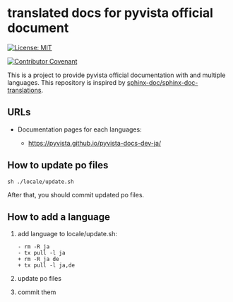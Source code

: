 # translated docs for pyvista official document

[![License: MIT](https://img.shields.io/badge/License-MIT-yellow.svg)](https://opensource.org/licenses/MIT)

[![Contributor Covenant](https://img.shields.io/badge/Contributor%20Covenant-2.1-4baaaa.svg)](CODE_OF_CONDUCT.md)

This is a project to provide pyvista official documentation with and multiple languages.
This repository is inspired by [sphinx-doc/sphinx-doc-translations](https://github.com/sphinx-doc/sphinx-doc-translations.git).

## URLs

* Documentation pages for each languages:

  * https://pyvista.github.io/pyvista-docs-dev-ja/


## How to update po files

```
sh ./locale/update.sh
```

After that, you should commit updated po files.


## How to add a language

1. add language to locale/update.sh:

   ```
   - rm -R ja
   - tx pull -l ja
   + rm -R ja de
   + tx pull -l ja,de
   ```

1. update po files

1. commit them
